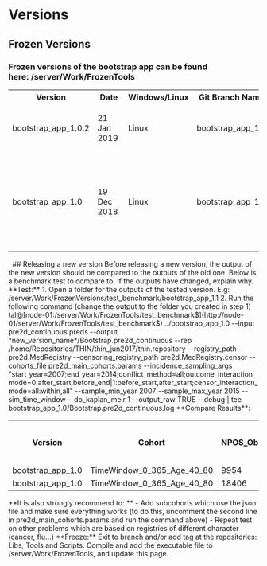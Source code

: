 # Versions
## Frozen Versions
### Frozen versions of the bootstrap app can be found here: **/server/Work/FrozenTools**
<table><tbody>
<tr>
<th>Version</th>
<th>Date</th>
<th>Windows/Linux</th>
<th>Git Branch Name</th>
<th>Git Tag Name</th>
<th>Changes</th>
</tr>
<tr>
<td><span>bootstrap_app_1.0.2</span></td>
<td><time class="date-past" datetime="2019-01-21">21 Jan 2019</time> </td>
<td>Linux</td>
<td>bootstrap_app_1.0</td>
<td><span>bootstrap_app_1.0.2</span></td>
<td><ul><li>bugfix in incidence calculation with kaplan-meier</li></ul></td>
</tr>
<tr>
<td>bootstrap_app_1.0</td>
<td><time class="date-past" datetime="2018-12-19">19 Dec 2018</time> </td>
<td>Linux</td>
<td><span>bootstrap_app_1.0</span></td>
<td><p>191218_01</p></td>
<td><ul><li>The MedRegistry format has changed, and the info is now passed by two inputs: registry and censor. See <a href="MedRegistry_9207878.html">MedRegistry</a> and <a href="MedSamplingStrategy_9765342.html">MedSamplingStrategy</a> for more info.</li></ul></td>
</tr>
</tbody></table>
 
## Releasing a new version
Before releasing a new version, the output of the new version should be compared to the outputs of the old one. Below is a benchmark test to compare to. If the outputs have changed, explain why.
**Test:**
1. Open a folder for the outputs of the tested version. E.g: /server/Work/FrozenVersions/test_benchmark/bootstrap_app_1.1
2. Run the following command (change the output to the folder you created in step 1)
tal@[node-01:/server/Work/FrozenTools/test_benchmark$](http://node-01/server/Work/FrozenTools/test_benchmark$) ../bootstrap_app_1.0 --input pre2d_continuous.preds --output *new_version_name*/Bootstrap.pre2d_continuous --rep /home/Repositories/THIN/thin_jun2017/thin.repository --registry_path pre2d.MedRegistry --censoring_registry_path pre2d.MedRegistry.censor --cohorts_file pre2d_main_cohorts.params --incidence_sampling_args "start_year=2007;end_year=2014;conflict_method=all;outcome_interaction_mode=0:after_start,before_end|1:before_start,after_start;censor_interaction_mode=all:within,all" --sample_min_year 2007 --sample_max_year 2015 --sim_time_window --do_kaplan_meir 1 --output_raw TRUE --debug | tee bootstrap_app_1.0/Bootstrap.pre2d_continuous.log
**Compare Results**:
<table><tbody>
<tr>
<th>Version</th>
<th>Cohort</th>
<th>NPOS_Obs</th>
<th>NNEG_Obs</th>
<th>AUC_Mean</th>
<th>AUC_CI.Lower.95</th>
<th> AUC_CI.Upper.95</th>
<th>Incidence (when supplying --registry_path)</th>
<th>sim_time_window</th>
<th>kaplan meier</th>
</tr>
<tr>
<td><span>bootstrap_app_1.0</span></td>
<td>TimeWindow_0_365_Age_40_80</td>
<td>9954</td>
<td>127834</td>
<td>0.850361</td>
<td><span>0.846586</span></td>
<td><span> 0.854049</span></td>
<td>3.2927%</td>
<td>1</td>
<td>1</td>
</tr>
<tr>
<td><span>bootstrap_app_1.0</span></td>
<td>TimeWindow_0_365_Age_40_80</td>
<td>18406</td>
<td>118188</td>
<td>0.868676</td>
<td>0.866065</td>
<td>0.871808</td>
<td>3.2927%</td>
<td>0</td>
<td>1</td>
</tr>
</tbody></table>
**It is also strongly recommend to: **
- Add subcohorts which use the json file and make sure everything works (to do this, uncomment the second line in pre2d_main_cohorts.params and run the command above)
- Repeat test on other problems which are based on registries of different character (cancer, flu...)
**Freeze:**
Exit to branch and/or add tag at the repositories: Libs, Tools and Scripts. Compile and add the executable file to /server/Work/FrozenTools, and update this page.
 
 
